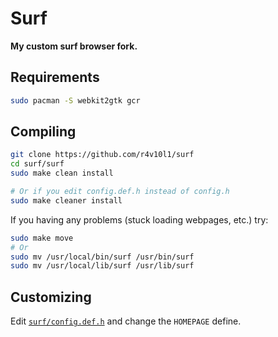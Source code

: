 # Surf
**My custom surf browser fork.**

## Requirements
```bash
sudo pacman -S webkit2gtk gcr 
```

## Compiling
```bash
git clone https://github.com/r4v10l1/surf
cd surf/surf
sudo make clean install

# Or if you edit config.def.h instead of config.h
sudo make cleaner install
```
If you having any problems (stuck loading webpages, etc.) try:
```bash
sudo make move
# Or
sudo mv /usr/local/bin/surf /usr/bin/surf
sudo mv /usr/local/lib/surf /usr/lib/surf
```

## Customizing
Edit [`surf/config.def.h`](surf/config.def.h) and change the `HOMEPAGE` define.
